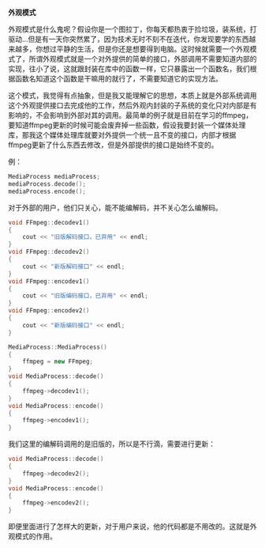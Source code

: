 **外观模式**

外观模式是什么鬼呢？假设你是一个图拉丁，你每天都热衷于捡垃圾，装系统，打驱动...但是有一天你突然累了，因为技术无时不刻不在迭代，你发现要学的东西越来越多，你想过平静的生活，但是你还是想要得到电脑。这时候就需要一个外观模式了，所谓外观模式就是一个对外提供的简单的接口，外部调用不需要知道内部的实现，往小了说，这就跟封装在库中的函数一样，它只暴露出一个函数名，我们根据函数名知道这个函数是干嘛用的就行了，不需要知道它的实现方法。

这个模式，我觉得有点抽象，但是我又能理解它的思想，本质上就是外部系统调用这个外观提供接口去完成他的工作，然后外观内封装的子系统的变化只对内部是有影响的，不会影响到外部对其的调用。最简单的例子就是目前在学习的ffmpeg，要知道ffmpeg更新的时候可能会废弃掉一些函数，假设我要封装一个媒体处理库，那我这个媒体处理库就要对外提供一个统一且不变的接口，内部才根据ffmpeg更新了什么东西去修改，但是外部提供的接口是始终不变的。

例：

```c++
MediaProcess mediaProcess;
mediaProcess.decode();
mediaProcess.encode();
```

对于外部的用户，他们只关心，能不能编解码，并不关心怎么编解码。

```c++
void FFmpeg::decodev1()
{
	cout << "旧版解码接口，已弃用" << endl;
}
void FFmpeg::decodev2()
{
	cout << "新版解码接口" << endl;
}
void FFmpeg::encodev1()
{
	cout << "旧版编码接口，已弃用" << endl;
}
void FFmpeg::encodev2()
{
	cout << "新版编码接口" << endl;
}
```

```c++
MediaProcess::MediaProcess()
{
	ffmpeg = new FFmpeg;
}
void MediaProcess::decode()
{
	ffmpeg->decodev1();
}
void MediaProcess::encode()
{
	ffmpeg->encodev1();
}
```

我们这里的编解码调用的是旧版的，所以是不行滴，需要进行更新：

```c++
void MediaProcess::decode()
{
	ffmpeg->decodev2();
}
void MediaProcess::encode()
{
	ffmpeg->encodev2();
}
```

即便里面进行了怎样大的更新，对于用户来说，他的代码都是不用改的。这就是外观模式的作用。